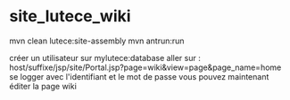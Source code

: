 # site_lutece_wiki

mvn clean lutece:site-assembly
mvn antrun:run 

créer un utilisateur sur mylutece:database
aller sur : host/suffixe/jsp/site/Portal.jsp?page=wiki&view=page&page_name=home
se logger avec l'identifiant et le mot de passe
vous pouvez maintenant éditer la page wiki